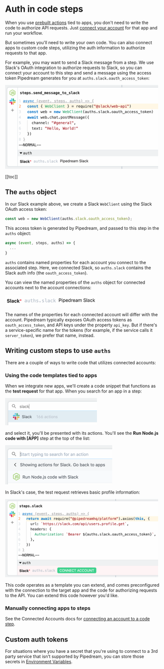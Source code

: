 # Auth in code steps

When you use [prebuilt actions](/workflows/steps/actions/) tied to apps, you don't need to write the code to authorize API requests. Just [connect your account](/connected-accounts/#connecting-accounts) for that app and run your workflow.

But sometimes you'll need to write your own code. You can also connect apps to custom code steps, utilizing the auth information to authorize requests to that app.

For example, you may want to send a Slack message from a step. We use Slack's OAuth integration to authorize requests to Slack, so you can connect your account to this step and send a message using the access token Pipedream generates for you at `auths.slack.oauth_access_token`:

<div>
<img alt="Slack code step using access token" width="500" src="./images/slack-token.png">
</div>

[[toc]]

## The `auths` object

In our Slack example above, we create a Slack `WebClient` using the Slack OAuth access token:

```javascript
const web = new WebClient(auths.slack.oauth_access_token);
```

This access token is generated by Pipedream, and passed to this step in the `auths` object:

```javascript
async (event, steps, auths) => {
  ...
}
```

`auths` contains named properties for each account you connect to the associated step. Here, we connected Slack, so `auths.slack` contains the Slack auth info (the `oauth_access_token`).

You can view the named properties of the `auths` object for connected accounts next to the account connections:

<div>
<img alt="Slack auths object" width="300" src="./images/auths-property.png">
</div>

The names of the properties for each connected account will differ with the account. Pipedream typically exposes OAuth access tokens as `oauth_access_token`, and API keys under the property `api_key`. But if there's a service-specific name for the tokens (for example, if the service calls it `server_token`), we prefer that name, instead.

## Writing custom steps to use `auths`

There are a couple of ways to write code that utilizes connected accounts:

### Using the code templates tied to apps

When we integrate new apps, we'll create a code snippet that functions as the **test request** for that app. When you search for an app in a step:

<div>
<img alt="Search for Slack" width="300" src="./images/search-for-slack.png">
</div>

and select it, you'll be presented with its actions. You'll see the **Run Node.js code with [APP]** step at the top of the list:

<div>
<img alt="Run Node.js code with app (Slack)" width="350" src="./images/run-node-js-code-with-slack.png">
</div>

In Slack's case, the test request retrieves basic profile information:

<div>
<img alt="Slack test request" width="500" src="./images/slack-test-request.png">
</div>

This code operates as a template you can extend, and comes preconfigured with the connection to the target app and the code for authorizing requests to the API. You can extend this code however you'd like.

### Manually connecting apps to steps

See the Connected Accounts docs for [connecting an account to a code step](/connected-accounts/#from-a-code-step).

## Custom auth tokens

For situations where you have a secret that you're using to connect to a 3rd party service that isn't supported by Pipedream, you can store those secrets in [Environment Variables](/environment-variables/).

<Footer />
